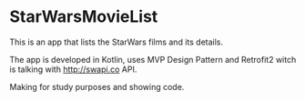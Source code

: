 # StarWarsMovieList

This is an app that lists the StarWars films and its details.

The app is developed in Kotlin, uses MVP Design Pattern and Retrofit2 witch is talking with http://swapi.co API.

Making for study purposes and showing code.
